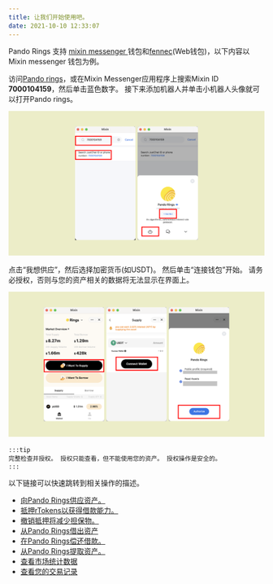 ```yaml
---
title: 让我们开始使用吧。
date: 2021-10-10 12:33:07
---
```


Pando Rings 支持 [mixin messenger ](https://docs.pando.im/docs/wallets/mixin-messenger) 钱包和[fennec](https://docs.pando.im/docs/apps/wallets)(Web钱包)，以下内容以 Mixin messenger 钱包为例。

访问[Pando rings](https://rings.pando.im)，或在Mixin Messenger应用程序上搜索Mixin ID **7000104159**，然后单击蓝色数字。 接下来添加机器人并单击小机器人头像就可以打开Pando rings。

![](../assets/rings-get-started-p1.png)

点击“我想供应”，然后选择加密货币(如USDT)。 然后单击“连接钱包”开始。 请务必授权，否则与您的资产相关的数据将无法显示在界面上。

![](../assets/rings-get-started-p2.png)

````mdx-code-block
:::tip
完整检查并授权。 授权只能查看，但不能使用您的资产。 授权操作是安全的。
:::
````

以下链接可以快速跳转到相关操作的描述。

- [向Pando Rings供应资产。](https://docs.pando.im/docs/rings/tutorials/how-to-supply)
- [抵押rTokens以获得借款能力。](https://docs.pando.im/docs/rings/tutorials/how-to-pledge)
- [撤销抵押将减少担保物。](https://docs.pando.im/docs/rings/tutorials/how-to-unpledge)
- [从Pando Rings借出资产](https://docs.pando.im/docs/rings/tutorials/how-to-borrow)
- [在Pando Rings偿还借款。](https://docs.pando.im/docs/rings/tutorials/how-to-repay)
- [从Pando Rings提取资产。](https://docs.pando.im/docs/rings/tutorials/how-to-withdraw)
- [查看市场统计数据](https://docs.pando.im/docs/rings/tutorials/check-market-stats)
- [查看您的交易记录](https://docs.pando.im/docs/rings/tutorials/check-tx-history)


